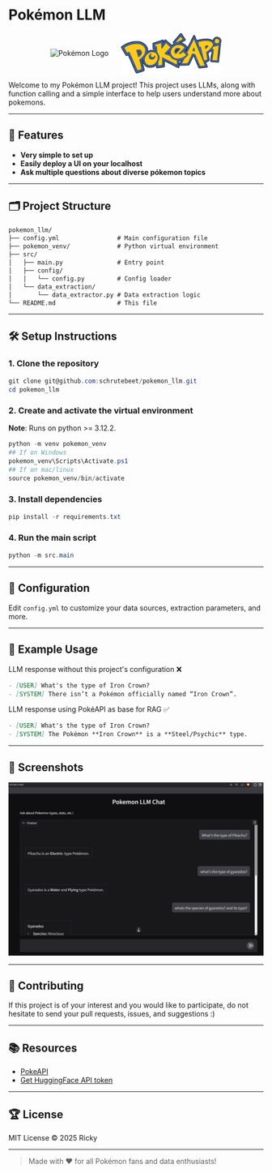 
# Pokémon LLM

<p align="center">
	<img src="https://upload.wikimedia.org/wikipedia/commons/9/98/International_Pok%C3%A9mon_logo.svg" alt="Pokémon Logo" height="80" style="margin-right: 20px; vertical-align: middle;"/>
	<img src="https://raw.githubusercontent.com/PokeAPI/media/master/logo/pokeapi_256.png" alt="PokeAPI Logo" height="80" style="vertical-align: middle;"/>
</p>

Welcome to my Pokémon LLM project! This project uses LLMs, along with function calling and a simple interface to help users understand more about pokemons.

---

## 🚀 Features

- **Very simple to set up**
- **Easily deploy a UI on your localhost**
- **Ask multiple questions about diverse pókemon topics**

---

## 🗂️ Project Structure

```text
pokemon_llm/
├── config.yml                # Main configuration file
├── pokemon_venv/             # Python virtual environment
├── src/
│   ├── main.py               # Entry point
│   ├── config/
│   │   └── config.py         # Config loader
│   └── data_extraction/
│       └── data_extractor.py # Data extraction logic
└── README.md                 # This file
```

---

## 🛠️ Setup Instructions

### 1. Clone the repository
```powershell
git clone git@github.com:schrutebeet/pokemon_llm.git
cd pokemon_llm
```

### 2. Create and activate the virtual environment
**Note**: Runs on python >= 3.12.2.
```powershell
python -m venv pokemon_venv
## If on Windows
pokemon_venv\Scripts\Activate.ps1
## If on mac/linux
source pokemon_venv/bin/activate
```

### 3. Install dependencies
```powershell
pip install -r requirements.txt
```

### 4. Run the main script
```powershell
python -m src.main
```

---

## 🧩 Configuration

Edit `config.yml` to customize your data sources, extraction parameters, and more.

---

## 📝 Example Usage

LLM response without this project's configuration ❌
```markdown
- [USER] What's the type of Iron Crown?
- [SYSTEM] There isn’t a Pokémon officially named “Iron Crown”.
```
LLM response using PokéAPI as base for RAG ✅
```markdown
- [USER] What's the type of Iron Crown?
- [SYSTEM] The Pokémon **Iron Crown** is a **Steel/Psychic** type.
```
---

## 🎨 Screenshots

![Sample Output](screenshot_pokemon.png)

---

## 🤝 Contributing

If this project is of your interest and you would like to participate, do not hesitate to send your pull requests, issues, and suggestions :)

---

## 📚 Resources

- [PokeAPI](https://pokeapi.co/)
- [Get HuggingFace API token](https://huggingface.co/settings/tokens)

---

## 🏆 License

MIT License © 2025 Ricky

---

> Made with ❤️ for all Pokémon fans and data enthusiasts!
